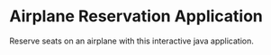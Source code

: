 # Airplane Reservation Application

Reserve seats on an airplane with this interactive java application.
